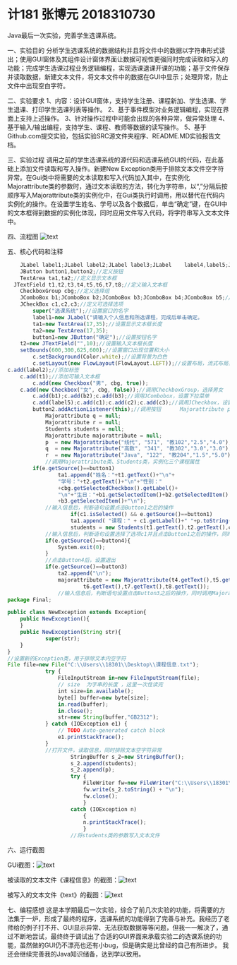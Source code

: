 # 计181 张博元 2018310730
Java最后一次实验，完善学生选课系统。

一、实验目的 分析学生选课系统的数据结构并且将文件中的数据以字符串形式读出；使用GUI窗体及其组件设计窗体界面让数据可视性更强同时完成读取和写入的功能；完成学生选课过程业务逻辑编程，实现选课退课开课的功能；基于文件保存并读取数据，新建文本文件，将文本文件中的数据在GUI中显示；处理异常，防止文件中出现空白字符。


二、实验要求 
1、内容：设计GUI窗体，支持学生注册、课程新加、学生选课、学生退课、打印学生选课列表等操作。
2、基于事件模型对业务逻辑编程，实现在界面上支持上述操作。
3、针对操作过程中可能会出现的各种异常，做异常处理
4、基于输入/输出编程，支持学生、课程、教师等数据的读写操作。
5、基于Github.com提交实验，包括实验SRC源文件夹程序、README.MD实验报告文档。


三、实验过程 
调用之前的学生选课系统的源代码和选课系统GUI的代码，在此基础上添加文件读取和写入操作。新建New Exception类用于排除文本文件空字符异常。在Gui类中将需要的文本读取和写入代码加入其中，在实例化Majorattribute类的参数时，通过文本读取的方法，转化为字符串，以“,”分隔后按顺序写入Majorattribute类的实例化中，在Gui类执行时调用，用以替代在代码内实例化的操作。在设置学生姓名、学号以及各个数据后，单击“确定”键，在GUI中的文本框得到数据的实例化体现，同时应用文件写入代码，将字符串写入文本文件中。

四、流程图 
![text](https://github.com/RainsWeep/Java-Final-experiment/blob/master/%E6%9C%AA%E5%91%BD%E5%90%8D%E6%96%87%E4%BB%B6(9).png)


五、核心代码和注释 
```javascript
	JLabel label1;JLabel label2;JLabel label3;JLabel 	label4,label5;JLabel label6;//定义标签
	JButton button1,button2;//定义按钮
	TextArea ta1,ta2;//定义显示文本框
  JTextField t1,t2,t3,t4,t5,t6,t7,t8;//定义输入文本框
	CheckboxGroup cbg;//定义选择组
	JComboBox b1;JComboBox b2;JComboBox b3;JComboBox b4;JComboBox b5;//定义下拉菜单
	JCheckBox c1,c2,c3;//定义可选择选项
		super("选课系统");//设置窗口的名字
		label1=new JLabel("请输入个人信息和所选课程，完成后单击确定。           ");//输入标签显示的信息
		ta1=new TextArea(17,35);//设置显示文本框长度
		ta2=new TextArea(17,35);
		button1=new JButton("确定");//设置按钮名字
	t2=new JTextField("",10);//设置输入文本框长度
	setBounds(600,300,625,600);//设置窗口出现位置和大小
		c.setBackground(Color.white);//设置背景为白色
		c.setLayout(new FlowLayout(FlowLayout.LEFT));//设置布局，流式布局，向左对齐		
c.add(label2);//添加标签
	c.add(t1);//添加可输入文本框
		c.add(new Checkbox("男", cbg, true)); 
	c.add(new Checkbox("女", cbg, false));//调用CheckboxGroup，选择男女
		c.add(b1);c.add(b2);c.add(b3);//调用JCombobox，设置下拉菜单
		c.add(label5);c.add(c1);c.add(c2);c.add(c3);//调用JCheckbox，设置选项
		button2.addActionListener(this);//调用按钮    	Majorattribute p = null;
	    	Majorattribute q = null;
	    	Majorattribute r = null;
	    	Students students = null;
	    	Majorattribute majorattribute = null;
	    	p  = new Majorattribute("线代", "571", "教102","2.5","4.0");
	    	q  = new Majorattribute("高数", "341", "教302","3.0","3.0");
	    	r  = new Majorattribute("Java", "122", "教204","1.5","5.0");
			//调用Majorattribute类、Students类，实例化三个课程属性
    	if(e.getSource()==button1)
				ta1.append("姓名："+t1.getText()+"\n"+
				"学号："+t2.getText()+"\n"+"性别："
				+cbg.getSelectedCheckbox().getLabel()+
				"\n"+"生日："+b1.getSelectedItem()+b2.getSelectedItem()
				+b3.getSelectedItem()+"\n");
	    	//输入信息后，判断语句设置点击Button1之后的操作
	    			if(c1.isSelected() && e.getSource()==button1)
					ta1.append( "课程：" + c1.getLabel()+" "+p.toString()+"\n");
					students = new Students(t1.getText(),t2.getText(),cbg.getSelectedCheckbox().getLabel(),p);
			//输入信息后，判断语句设置选择了选项c1并且点击Button1之后的操作，同时调用students类，将信息录入
			if(e.getSource()==button4){
				System.exit(0);
			}
			//点击Button4后，设置退出
			if(e.getSource()==button3)
				ta2.append("\n");
				majorattribute = new Majorattribute(t4.getText(),t5.getText(),
						t6.getText(),t7.getText(),t8.getText());
				//输入信息后，判断语句设置点击Button3之后的操作，同时调用Majorattribute类，将信息录入
package Final;

public class NewException extends Exception{
	public NewException(){
 	}
	public NewException(String str){ 
            super(str);
 	}
}
//设置新的Exception类，用于排除文本内空字符
File file=new File("C:\\Users\\18301\\Desktop\\课程信息.txt");
		    try {
		        FileInputStream in=new FileInputStream(file);
		        // size  为字串的长度 ，这里一次性读完
		        int size=in.available();
		        byte[] buffer=new byte[size];
		        in.read(buffer);
		        in.close();
		        str=new String(buffer,"GB2312");
		    } catch (IOException e1) {
		        // TODO Auto-generated catch block
		        e1.printStackTrace();
		    }
		    //打开文件，读取信息，同时排除文本空字符异常
					StringBuffer s_2=new StringBuffer();
					s_2.append(students);
					s_2.append(p);
					try {
						FileWriter fw=new FileWriter("C:\\Users\\18301\\Desktop\\test.txt");
						fw.write(s_2.toString() + "\n");
						fw.close();
						} 
					catch (IOException n) 
						{
						n.printStackTrace();
						}
					//将students类的参数写入文本文件

```
六、运行截图


GUi截图：![text](https://github.com/RainsWeep/Java-Final-experiment/blob/master/1574867401(1).png)




被读取的文本文件《课程信息》的截图：![text](https://github.com/RainsWeep/Java-Final-experiment/blob/master/1574867426(1).png)


被写入的文本文件《text》的截图：![text](https://github.com/RainsWeep/Java-Final-experiment/blob/master/1574867439(1).png)


七、编程感想
这是本学期最后一次实验，综合了前几次实验的功能，将需要的方法集于一炉，形成了最终的程序，选课系统的功能得到了完善与补充。我经历了老师给的例子打不开、GUI显示异常、无法获取数据等等问题，但我一一解决了，通过不断地尝试，最终终于调试出了合适的GUI界面来承载实验二的选课系统的功能，虽然做的GUI仍不漂亮也还有小bug，但是确实是比曾经的自己有所进步。
我还会继续完善我的Java知识储备，达到学以致用。
